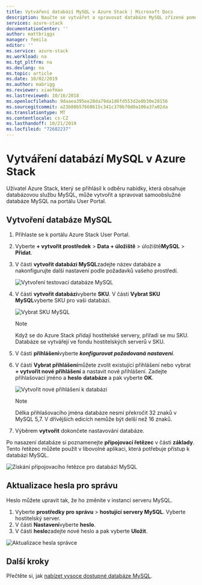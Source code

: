 ```yaml
---
title: Vytváření databází MySQL v Azure Stack | Microsoft Docs
description: Naučte se vytvářet a spravovat databáze MySQL zřízené pomocí poskytovatele prostředků adaptéru MySQL v Azure Stack.
services: azure-stack
documentationCenter: ''
author: mattbriggs
manager: femila
editor: ''
ms.service: azure-stack
ms.workload: na
ms.tgt_pltfrm: na
ms.devlang: na
ms.topic: article
ms.date: 10/02/2019
ms.author: mabrigg
ms.reviewer: xiaofmao
ms.lastreviewed: 10/16/2018
ms.openlocfilehash: 9daaea395ee28da79da1d6fd553d2e0b30e28156
ms.sourcegitcommit: a23b80b57668615c341c370b70d0a106a37a02da
ms.translationtype: MT
ms.contentlocale: cs-CZ
ms.lasthandoff: 10/21/2019
ms.locfileid: "72682237"
---
```

# <a name="create-mysql-databases-in-azure-stack"></a>Vytváření databází MySQL v Azure Stack
Uživatel Azure Stack, který se přihlásil k odběru nabídky, která obsahuje databázovou službu MySQL, může vytvořit a spravovat samoobslužné databáze MySQL na portálu User Portal.

## <a name="create-a-mysql-database"></a>Vytvoření databáze MySQL

1. Přihlaste se k portálu Azure Stack User Portal.
2. Vyberte **+ vytvořit prostředek** > **Data + úložiště** >  úložiště**MySQL** > **Přidat**.
3. V části **vytvořit databázi MySQL**zadejte název databáze a nakonfigurujte další nastavení podle požadavků vašeho prostředí.

    ![Vytvoření testovací databáze MySQL](./media/azure-stack-mysql-rp-deploy/mysql-create-db.png)

4. V části **vytvořit databázi**vyberte **SKU**. V části **Vybrat SKU MySQL**vyberte SKU pro vaši databázi.

    ![Vybrat SKU MySQL](./media/azure-stack-mysql-rp-deploy/mysql-select-sku.png)

    >[!Note]
    >Když se do Azure Stack přidají hostitelské servery, přiřadí se mu SKU. Databáze se vytvářejí ve fondu hostitelských serverů v SKU.

5. V části **přihlášení**vyberte ***konfigurovat požadovaná nastavení***.
6. V části **Vybrat přihlášení**můžete zvolit existující přihlášení nebo vybrat **+ vytvořit nové přihlášení** a nastavit nové přihlášení.  Zadejte přihlašovací jméno a **heslo** **databáze** a pak vyberte **OK**.

    ![Vytvořit nové přihlášení k databázi](./media/azure-stack-mysql-rp-deploy/create-new-login.png)

    >[!NOTE]
    >Délka přihlašovacího jména databáze nesmí překročit 32 znaků v MySQL 5,7. V dřívějších edicích nemůže být delší než 16 znaků.

7. Výběrem **vytvořit** dokončete nastavování databáze.

Po nasazení databáze si poznamenejte **připojovací řetězec** v části **základy**. Tento řetězec můžete použít v libovolné aplikaci, která potřebuje přístup k databázi MySQL.

![Získání připojovacího řetězce pro databázi MySQL](./media/azure-stack-mysql-rp-deploy/mysql-db-created.png)

## <a name="update-the-administrative-password"></a>Aktualizace hesla pro správu

Heslo můžete upravit tak, že ho změníte v instanci serveru MySQL.

1. Vyberte **prostředky pro správu** > **hostující servery MySQL**. Vyberte hostitelský server.
2. V části **Nastavení**vyberte **heslo**.
3. V části **heslo**zadejte nové heslo a pak vyberte **Uložit**.

![Aktualizace hesla správce](./media/azure-stack-mysql-rp-deploy/mysql-update-password.png)

## <a name="next-steps"></a>Další kroky

Přečtěte si, jak [nabízet vysoce dostupné databáze MySQL](azure-stack-tutorial-mysql.md).
